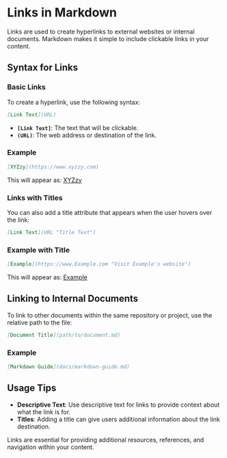 # Links in Markdown

Links are used to create hyperlinks to external websites or internal documents. Markdown makes it simple to include clickable links in your content.

## Syntax for Links

### Basic Links

To create a hyperlink, use the following syntax:

```markdown
[Link Text](URL)
```

- **`[Link Text]`**: The text that will be clickable.
- **`(URL)`**: The web address or destination of the link.

### Example

```markdown
[XYZzy](https://www.xyzzy.com)
```

This will appear as: [XYZzy](https://www.xyzzy.com)

### Links with Titles

You can also add a title attribute that appears when the user hovers over the link:

```markdown
[Link Text](URL "Title Text")
```

### Example with Title

```markdown
[Example](https://www.Example.com "Visit Example's website")
```

This will appear as: [Example](https://www.Example.com "Visit Example's website")

## Linking to Internal Documents

To link to other documents within the same repository or project, use the relative path to the file:

```markdown
[Document Title](path/to/document.md)
```

### Example

```markdown
[Markdown Guide](docs/markdown-guide.md)
```

## Usage Tips

- **Descriptive Text**: Use descriptive text for links to provide context about what the link is for.
- **Titles**: Adding a title can give users additional information about the link destination.

Links are essential for providing additional resources, references, and navigation within your content.
